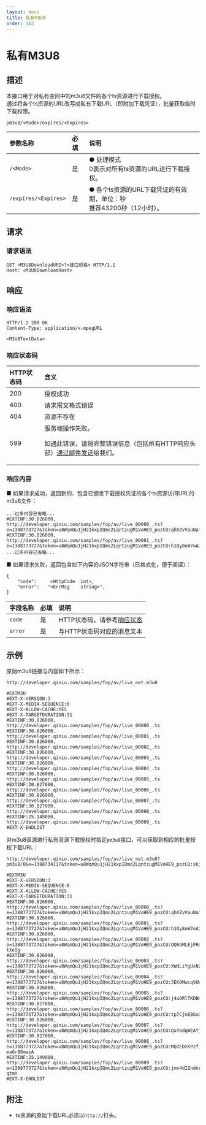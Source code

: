 ```yaml
---
layout: docs
title: 私有M3U8
order: 143
---
```


<a id="pm3u8"></a>
# 私有M3U8

<a id="pm3u8-description"></a>
## 描述

本接口用于对私有空间中的m3u8文件的各个ts资源进行下载授权。  
通过将各个ts资源的URL改写成私有下载URL（即附加下载凭证），批量获取临时下载权限。  

<a id="pm3u8-specification"></a>

```
pm3u8/<Mode>/expires/<Expires>
```

参数名称             | 必填 | 说明
:------------------- | :--- | :--------------------------------------------------------
`/<Mode>`            | 是   | ● 处理模式<br>0表示对所有ts资源的URL进行下载授权。
`/expires/<Expires>` | 是   | ● 各个ts资源的URL下载凭证的有效期，单位：秒<br>推荐43200秒（12小时）。

<a id="pm3u8-request"></a>
## 请求

<a id="pm3u8-request-syntax"></a>
### 请求语法

```
GET <M3U8DownloadURI>?<接口规格> HTTP/1.1
Host: <M3U8DownloadHost>
```

<a id="pm3u8-response"></a>
## 响应

<a id="pm3u8-response-syntax"></a>
### 响应语法

```
HTTP/1.1 200 OK
Content-Type: application/x-mpegURL

<M3U8TextData>
```

<a id="pm3u8-response-status"></a>
### 响应状态码

HTTP状态码 | 含义
:--------- | :--------------------------
200        | 授权成功
400	       | 请求报文格式错误
404        | 资源不存在
599	       | 服务端操作失败。<p>如遇此错误，请将完整错误信息（包括所有HTTP响应头部）[通过邮件发送][sendBugReportHref]给我们。

<a id="pm3u8-response-body"></a>
### 响应内容

■ 如果请求成功，返回新的、包含已颁发下载授权凭证的各个ts资源访问URL的m3u8文件：

```
...过多内容已省略...
#EXTINF:30.826000,
http://developer.qiniu.com/samples/fop/av/live_00000_.ts?e=1388773727&token=u8WqmQu1jH21kxpIQmo2LqntzugM1VoHE9_pozCU:qhXZvVauNafcUMoBeo4SkRWaWiw
#EXTINF:30.826000,
http://developer.qiniu.com/samples/fop/av/live_00001_.ts?e=1388773727&token=u8WqmQu1jH21kxpIQmo2LqntzugM1VoHE9_pozCU:h1Oy8oW7oAIOGWZP8QNVAPI82Vw
...过多内容已省略...
```

■ 如果请求失败，返回包含如下内容的JSON字符串（已格式化，便于阅读）：  

```
{
	"code":     <HttpCode  int>, 
    "error":   "<ErrMsg    string>",
}
```

字段名称     | 必填 | 说明                              
:----------- | :--- | :--------------------------------------------------------------------
`code`       | 是   | HTTP状态码，请参考[响应状态](#pm3u8-response-status)
`error`      | 是   | 与HTTP状态码对应的消息文本

<a id="pm3u8-samples"></a>
## 示例

原始m3u8链接与内容如下所示：  

```
http://developer.qiniu.com/samples/fop/av/live_net.m3u8

#EXTM3U
#EXT-X-VERSION:3
#EXT-X-MEDIA-SEQUENCE:0
#EXT-X-ALLOW-CACHE:YES
#EXT-X-TARGETDURATION:31
#EXTINF:30.826000,
http://developer.qiniu.com/samples/fop/av/live_00000_.ts
#EXTINF:30.826000,
http://developer.qiniu.com/samples/fop/av/live_00001_.ts
#EXTINF:30.826000,
http://developer.qiniu.com/samples/fop/av/live_00002_.ts
#EXTINF:30.826000,
http://developer.qiniu.com/samples/fop/av/live_00003_.ts
#EXTINF:30.826000,
http://developer.qiniu.com/samples/fop/av/live_00004_.ts
#EXTINF:30.826000,
http://developer.qiniu.com/samples/fop/av/live_00005_.ts
#EXTINF:30.827000,
http://developer.qiniu.com/samples/fop/av/live_00006_.ts
#EXTINF:30.826000,
http://developer.qiniu.com/samples/fop/av/live_00007_.ts
#EXTINF:30.827000,
http://developer.qiniu.com/samples/fop/av/live_00008_.ts
#EXTINF:25.149000,
http://developer.qiniu.com/samples/fop/av/live_00009_.ts
#EXT-X-ENDLIST
```

对m3u8资源进行私有资源下载授权时指定`pm3u8`接口，可以获取到相应的批量授权下载URL：  

```
http://developer.qiniu.com/samples/fop/av/live_net.m3u8?pm3u8/0&e=1388734117&token=u8WqmQu1jH21kxpIQmo2LqntzugM1VoHE9_pozCU:sKjXkO59AxPtdaO2cEtWtiHmzdo=

#EXTM3U
#EXT-X-VERSION:3
#EXT-X-MEDIA-SEQUENCE:0
#EXT-X-ALLOW-CACHE:YES
#EXT-X-TARGETDURATION:31
#EXTINF:30.826000,
http://developer.qiniu.com/samples/fop/av/live_00000_.ts?e=1388773727&token=u8WqmQu1jH21kxpIQmo2LqntzugM1VoHE9_pozCU:qhXZvVauNafcUMoBeo4SkRWaWiw
#EXTINF:30.826000,
http://developer.qiniu.com/samples/fop/av/live_00001_.ts?e=1388773727&token=u8WqmQu1jH21kxpIQmo2LqntzugM1VoHE9_pozCU:h1Oy8oW7oAIOGWZP8QNVAPI82Vw
#EXTINF:30.826000,
http://developer.qiniu.com/samples/fop/av/live_00002_.ts?e=1388773727&token=u8WqmQu1jH21kxpIQmo2LqntzugM1VoHE9_pozCU:OQ6GMLEjFRnCAne9K9YU8-tXeIg
#EXTINF:30.826000,
http://developer.qiniu.com/samples/fop/av/live_00003_.ts?e=1388773727&token=u8WqmQu1jH21kxpIQmo2LqntzugM1VoHE9_pozCU:XWdLiYgUxNZbqikNLQ3joG3Mvhk
#EXTINF:30.826000,
http://developer.qiniu.com/samples/fop/av/live_00004_.ts?e=1388773727&token=u8WqmQu1jH21kxpIQmo2LqntzugM1VoHE9_pozCU:3EKOMwcqSUWsdap3SaY4l3RoaCg
#EXTINF:30.826000,
http://developer.qiniu.com/samples/fop/av/live_00005_.ts?e=1388773727&token=u8WqmQu1jH21kxpIQmo2LqntzugM1VoHE9_pozCU:j4uORlTKDBHk4Xwkv90eCM3I87U
#EXTINF:30.827000,
http://developer.qiniu.com/samples/fop/av/live_00006_.ts?e=1388773727&token=u8WqmQu1jH21kxpIQmo2LqntzugM1VoHE9_pozCU:tp7CjnEBGxGHkDbRqd8OehlGSno
#EXTINF:30.826000,
http://developer.qiniu.com/samples/fop/av/live_00007_.ts?e=1388773727&token=u8WqmQu1jH21kxpIQmo2LqntzugM1VoHE9_pozCU:QxYkdqWEAYj90kgX5jUPedFxXVo
#EXTINF:30.827000,
http://developer.qiniu.com/samples/fop/av/live_00008_.ts?e=1388773727&token=u8WqmQu1jH21kxpIQmo2LqntzugM1VoHE9_pozCU:MQ7EDzKP2f_EtpXq-maGr88mazA
#EXTINF:25.149000,
http://developer.qiniu.com/samples/fop/av/live_00009_.ts?e=1388773727&token=u8WqmQu1jH21kxpIQmo2LqntzugM1VoHE9_pozCU:jmx4dIZndnrNFqzLg72YZM-qtmY
#EXT-X-ENDLIST
```

<a id="pm3u8-remarks"></a>
## 附注

- ts资源的原始下载URL必须以`http://`打头。

[sendBugReportHref]:    mailto:support@qiniu.com?subject=599错误日志     "发送错误报告"
